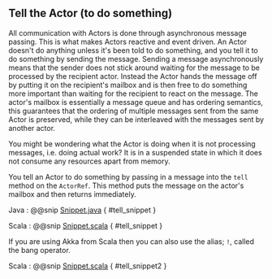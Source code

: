 Tell the Actor (to do something)
--------------------------------

All communication with Actors is done through asynchronous message passing. This is what makes Actors
reactive and event driven. An Actor doesn't do anything unless it's been told to do something, and you
tell it to do something by sending the message. Sending a message asynchronously means that the sender
does not stick around waiting for the message to be processed by the recipient actor. Instead the Actor
hands the message off by putting it on the recipient's mailbox and is then free to do something more
important than waiting for the recipient to react on the message. The actor's mailbox is essentially a
message queue and has ordering semantics, this guarantees that the ordering of multiple messages sent
from the same Actor is preserved, while they can be interleaved with the messages sent by another actor.

You might be wondering what the Actor is doing when it is not processing messages, i.e. doing actual work?
It is in a suspended state in which it does not consume any resources apart from memory.

You tell an Actor to do something by passing in a message into the `tell` method on the
`ActorRef`. This method puts the message on the actor's mailbox and then returns immediately.

Java
:    @@snip [Snippet.java]($raw$/Snippet.java) { #tell_snippet }

Scala
:    @@snip [Snippet.scala]($raw$/Snippet.scala) { #tell_snippet }

If you are using Akka from Scala then you can also use the alias; `!`, called the bang operator.

Scala
:    @@snip [Snippet.scala]($raw$/Snippet.scala) { #tell_snippet2 }
